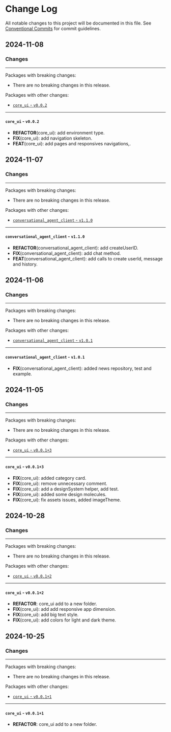 # Change Log

All notable changes to this project will be documented in this file.
See [Conventional Commits](https://conventionalcommits.org) for commit guidelines.

## 2024-11-08

### Changes

---

Packages with breaking changes:

 - There are no breaking changes in this release.

Packages with other changes:

 - [`core_ui` - `v0.0.2`](#core_ui---v002)

---

#### `core_ui` - `v0.0.2`

 - **REFACTOR**(core_ui): add environment type.
 - **FIX**(core_ui): add navigation skeleton.
 - **FEAT**(core_ui): add pages and responsives navigations,.


## 2024-11-07

### Changes

---

Packages with breaking changes:

 - There are no breaking changes in this release.

Packages with other changes:

 - [`conversational_agent_client` - `v1.1.0`](#conversational_agent_client---v110)

---

#### `conversational_agent_client` - `v1.1.0`

 - **REFACTOR**(conversational_agent_client): add createUserID.
 - **FIX**(conversational_agent_client): add chat method.
 - **FEAT**(conversational_agent_client): add calls to create userId, message and history.


## 2024-11-06

### Changes

---

Packages with breaking changes:

 - There are no breaking changes in this release.

Packages with other changes:

 - [`conversational_agent_client` - `v1.0.1`](#conversational_agent_client---v101)

---

#### `conversational_agent_client` - `v1.0.1`

 - **FIX**(conversational_agent_client): added news repository, test and example.


## 2024-11-05

### Changes

---

Packages with breaking changes:

 - There are no breaking changes in this release.

Packages with other changes:

 - [`core_ui` - `v0.0.1+3`](#core_ui---v0013)

---

#### `core_ui` - `v0.0.1+3`

 - **FIX**(core_ui): added category card.
 - **FIX**(core_ui): remove unnecessary comment.
 - **FIX**(core_ui): add a designSystem helper, add test.
 - **FIX**(core_ui): added some design molecules.
 - **FIX**(core_ui): fix assets issues, added imageTheme.


## 2024-10-28

### Changes

---

Packages with breaking changes:

 - There are no breaking changes in this release.

Packages with other changes:

 - [`core_ui` - `v0.0.1+2`](#core_ui---v0012)

---

#### `core_ui` - `v0.0.1+2`

 - **REFACTOR**: core_ui add to a new folder.
 - **FIX**(core_ui): add add responsive app dimension.
 - **FIX**(core_ui): add big text style.
 - **FIX**(core_ui): add colors for light and dark theme.


## 2024-10-25

### Changes

---

Packages with breaking changes:

 - There are no breaking changes in this release.

Packages with other changes:

 - [`core_ui` - `v0.0.1+1`](#core_ui---v0011)

---

#### `core_ui` - `v0.0.1+1`

 - **REFACTOR**: core_ui add to a new folder.

